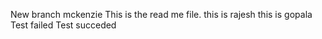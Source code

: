 New branch mckenzie
This is the read me file.
this is rajesh
this is gopala
Test failed
Test succeded
